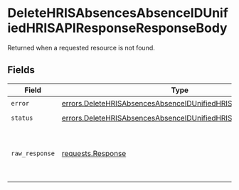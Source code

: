 # DeleteHRISAbsencesAbsenceIDUnifiedHRISAPIResponseResponseBody

Returned when a requested resource is not found.


## Fields

| Field                                                                                                                                            | Type                                                                                                                                             | Required                                                                                                                                         | Description                                                                                                                                      |
| ------------------------------------------------------------------------------------------------------------------------------------------------ | ------------------------------------------------------------------------------------------------------------------------------------------------ | ------------------------------------------------------------------------------------------------------------------------------------------------ | ------------------------------------------------------------------------------------------------------------------------------------------------ |
| `error`                                                                                                                                          | [errors.DeleteHRISAbsencesAbsenceIDUnifiedHRISAPIResponseError](../../models/errors/deletehrisabsencesabsenceidunifiedhrisapiresponseerror.md)   | :heavy_check_mark:                                                                                                                               | N/A                                                                                                                                              |
| `status`                                                                                                                                         | [errors.DeleteHRISAbsencesAbsenceIDUnifiedHRISAPIResponseStatus](../../models/errors/deletehrisabsencesabsenceidunifiedhrisapiresponsestatus.md) | :heavy_check_mark:                                                                                                                               | N/A                                                                                                                                              |
| `raw_response`                                                                                                                                   | [requests.Response](https://requests.readthedocs.io/en/latest/api/#requests.Response)                                                            | :heavy_minus_sign:                                                                                                                               | Raw HTTP response; suitable for custom response parsing                                                                                          |